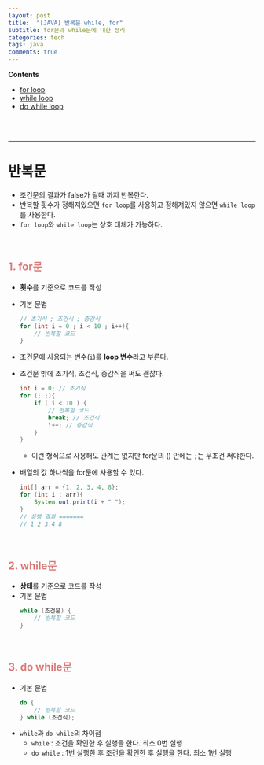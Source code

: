 ```yaml
---
layout: post
title:  "[JAVA] 반복문 while, for"
subtitle: for문과 while문에 대한 정리
categories: tech
tags: java
comments: true
---
```

**Contents**
- [for loop](#1-for문)
- [while loop](#2-while문)
- [do while loop](#3-do-while문)
<br/>
<br/>

---
# 반복문
- 조건문의 결과가 false가 될때 까지 반복한다.
- 반복할 횟수가 정해져있으면 `for loop`를 사용하고 정해져있지 않으면 `while loop`를 사용한다.
- `for loop`와 `while loop`는 상호 대체가 가능하다.
<br/>


## <span style="color:#da7c7c">1. for문</span>
- **횟수**를 기준으로 코드를 작성
- 기본 문법
    ```java
    // 초기식 ; 조건식 ; 증감식
    for (int i = 0 ; i < 10 ; i++){
        // 반복할 코드
    }
    ```
- 조건문에 사용되는 변수(`i`)를 **loop 변수**라고 부른다.
- 조건문 밖에 초기식, 조건식, 증감식을 써도 괜찮다.
    ```java
    int i = 0; // 초기식
    for (; ;){
        if ( i < 10 ) {
            // 반복할 코드
            break; // 조건식
            i++; // 증감식
        }
    }
    ```
    - 이런 형식으로 사용해도 관계는 없지만 for문의 () 안에는 `;`는 무조건 써야한다.

- 배열의 값 하나씩을 for문에 사용할 수 있다.
    ```java
    int[] arr = {1, 2, 3, 4, 8};
    for (int i : arr){
        System.out.print(i + " ");
    }
    // 실행 결과 =======
    // 1 2 3 4 8
    ```
<br/>

## <span style="color:#da7c7c">2. while문</span>
- **상태**를 기준으로 코드를 작성
- 기본 문법
    ```java
    while (조건문) {
        // 반복할 코드
    }
    ```
<br/>

## <span style="color:#da7c7c">3. do while문</span>
- 기본 문법
    ```java
    do {
        // 반복할 코드
    } while (조건식);
    ```
- `while`과 `do while`의 차이점
    - `while` : 조건을 확인한 후 실행을 한다. 최소 0번 실행
    - `do while` : 1번 실행한 후 조건을 확인한 후 실행을 한다. 최소 1번 실행
<br/>
